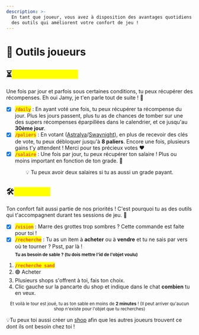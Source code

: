 ```yaml
---
description: >-
  En tant que joueur, vous avez à disposition des avantages quotidiens ainsi que
  des outils qui améliorent votre confort de jeu !
---
```


# 📌 Outils joueurs

## ⏳<mark style="color:yellow;">Bonus quotidiens</mark>&#x20;

Une fois par jour et parfois sous certaines conditions, tu peux récupérer des récompenses. Eh oui Jamy, je t'en parle tout de suite ! 🫢

* [x] <mark style="color:red;">`/daily`</mark> : En ayant voté une fois, tu peux récupérer ta récompense du jour. Plus les jours passent, plus tu as de chances de tomber sur une des supers récompenses éparpillées dans le calendrier, et ce jusqu'au **30ème jour**.&#x20;
* [x] <mark style="color:red;">`/paliers`</mark> : En votant ([Astralya](https://astralya.fr/vote)/[Swaynight](https://swaynight.fr/vote)), en plus de recevoir des clés de vote, tu peux débloquer jusqu'à **8 paliers**. Encore une fois, plusieurs gains t'y attendent ! Merci pour tes précieux votes ❤️
* [x] <mark style="color:red;">`/salaire`</mark> : Une fois par jour, tu peux récupérer ton salaire ! Plus ou moins important en fonction de ton grade. 💸

<p align="center">💡 Tu peux avoir deux salaires si tu as aussi un grade payant. </p>



## 🛠️<mark style="color:yellow;">Utilitaires</mark>&#x20;

Ton confort fait aussi partie de nos priorités ! C'est pourquoi tu as des outils qui t'accompagnent durant tes sessions de jeu. 🫨

* [x] <mark style="color:red;">`/vision`</mark> : Marre des grottes trop sombres ? Cette commande est faite pour toi !
* [x] <mark style="color:red;">`/recherche`</mark> : Tu as un item à **acheter** ou à **vendre** et tu ne sais par vers où te tourner ? Psst, par là !\
  <sub>**Tu as besoin de sable ? (tu dois mettre l'id de l'objet voulu)**</sub>&#x20;

1. <mark style="color:red;">`/recherche sand`</mark>&#x20;
2. 🟢 Acheter&#x20;
3. Plusieurs shops s'offrent à toi, fais ton choix.
4. Clic gauche sur la pancarte du shop et indique dans le chat **combien** tu en veux.

<p align="center"><sup>Et voilà le tour est joué, tu as ton sable en moins de <strong>2 minutes</strong> ! (Il peut arriver qu'aucun shop n'existe pour l'objet que tu recherches)</sup></p>

💡Tu peux toi aussi créer un [shop](https://wiki.walyverse.fr/gameplay/shops) afin que les autres joueurs trouvent ce dont ils ont besoin chez toi !&#x20;
